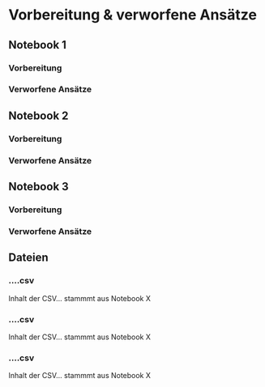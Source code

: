 # Vorbereitung & verworfene Ansätze

## Notebook 1

### Vorbereitung

### Verworfene Ansätze


## Notebook 2

### Vorbereitung

### Verworfene Ansätze


## Notebook 3

### Vorbereitung

### Verworfene Ansätze



## Dateien

### ....csv
Inhalt der CSV... stammmt aus Notebook X

### ....csv
Inhalt der CSV... stammmt aus Notebook X

### ....csv
Inhalt der CSV... stammmt aus Notebook X